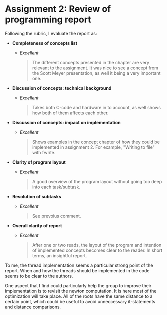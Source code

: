 # Assignment 2: Review of programming report

Following the rubric, I evaluate the report as:

- **Completeness of concepts list**
  - *Excellent*
    > The different concepts presented in the chapter are very relevant to the assignment. It was nice to see a concept from the Scott Meyer presentation, as well it being a very important one.

- **Discussion of concepts: technical background**
  - *Excellent*
    > Takes both C-code and hardware in to account, as well shows how both of them affects each other.

- **Discussion of concepts: impact on implementation**
  - *Excellent*
    > Shows examples in the concept chapter of how they could be implemented in assignment 2. For example, "Writing to file" with fwrite.

- **Clarity of program layout**
  - *Excellent*
    > A good overview of the program layout without going too deep into each task/subtask.

- **Resolution of subtasks**
  - *Excellent*
    > See prevoius comment.

- **Overall clarity of report**
  - *Excellent*
    > After one or two reads, the layout of the program and intention of implemented concepts becomes clear to the reader. In short terms, an insightful report.

To me, the thread implementation seems a particular strong point of the report. When and how the threads should be implemented in the code seems to be clear to the authors.

One aspect that I find could particularly help the group to improve their
implementation is to revisit the newton computation. It is here most of the optimization will take place. All of the roots have the same distance to a certain point, which could be useful to avoid unneccessary it-statements and distance comparisons.
